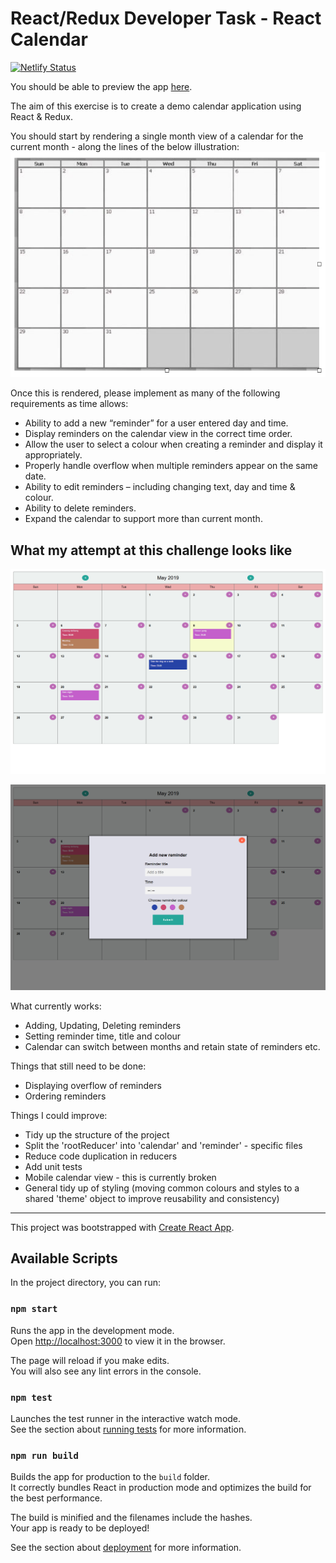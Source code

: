 # React/Redux Developer Task - React Calendar

[![Netlify Status](https://api.netlify.com/api/v1/badges/706feeac-427c-4108-ad55-1618cee791af/deploy-status)](https://app.netlify.com/sites/vibrant-bartik-08bf10/deploys)

You should be able to preview the app [here](https://5cd49f9b0f75d2a4d58109a4--vibrant-bartik-08bf10.netlify.com/).

The aim of this exercise is to create a demo calendar application using React & Redux.

You should start by rendering a single month view of a calendar for the current month - along the lines of the below illustration:
![Calendar design](assets/react-calendar-dev-test.png)

Once this is rendered, please implement as many of the following requirements as time allows:

- Ability to add a new “reminder” for a user entered day and time.
- Display reminders on the calendar view in the correct time order.
- Allow the user to select a colour when creating a reminder and display it appropriately.
- Properly handle overflow when multiple reminders appear on the same date.
- Ability to edit reminders – including changing text, day and time & colour.
- Ability to delete reminders.
- Expand the calendar to support more than current month.

## What my attempt at this challenge looks like

![My attemp 1](assets/my-attempt1.png)

![My attemp 2](assets/my-attempt2.png)

What currently works:

- Adding, Updating, Deleting reminders
- Setting reminder time, title and colour
- Calendar can switch between months and retain state of reminders etc.

Things that still need to be done:

- Displaying overflow of reminders
- Ordering reminders

Things I could improve:

- Tidy up the structure of the project
- Split the 'rootReducer' into 'calendar' and 'reminder' - specific files
- Reduce code duplication in reducers
- Add unit tests
- Mobile calendar view - this is currently broken
- General tidy up of styling (moving common colours and styles to a shared 'theme' object to improve reusability and consistency)

---

This project was bootstrapped with [Create React App](https://github.com/facebook/create-react-app).

## Available Scripts

In the project directory, you can run:

### `npm start`

Runs the app in the development mode.<br>
Open [http://localhost:3000](http://localhost:3000) to view it in the browser.

The page will reload if you make edits.<br>
You will also see any lint errors in the console.

### `npm test`

Launches the test runner in the interactive watch mode.<br>
See the section about [running tests](https://facebook.github.io/create-react-app/docs/running-tests) for more information.

### `npm run build`

Builds the app for production to the `build` folder.<br>
It correctly bundles React in production mode and optimizes the build for the best performance.

The build is minified and the filenames include the hashes.<br>
Your app is ready to be deployed!

See the section about [deployment](https://facebook.github.io/create-react-app/docs/deployment) for more information.
